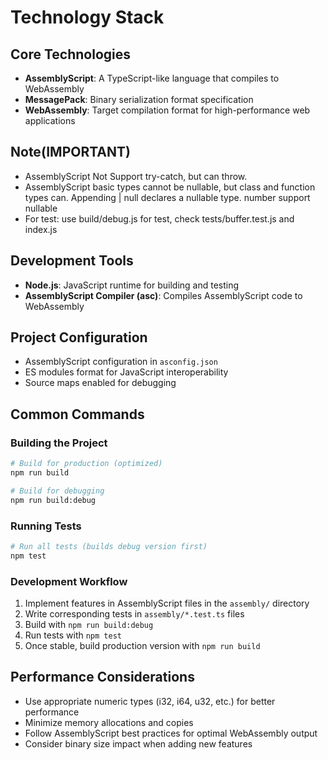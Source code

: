 # Technology Stack

## Core Technologies

- **AssemblyScript**: A TypeScript-like language that compiles to WebAssembly
- **MessagePack**: Binary serialization format specification
- **WebAssembly**: Target compilation format for high-performance web applications

## Note(IMPORTANT)
- AssemblyScript Not Support try-catch, but can throw.
- AssemblyScript basic types cannot be nullable, but class and function types can. Appending | null declares a nullable type. number support nullable
- For test: use build/debug.js for test, check tests/buffer.test.js and index.js

## Development Tools

- **Node.js**: JavaScript runtime for building and testing
- **AssemblyScript Compiler (asc)**: Compiles AssemblyScript code to WebAssembly

## Project Configuration

- AssemblyScript configuration in `asconfig.json`
- ES modules format for JavaScript interoperability
- Source maps enabled for debugging

## Common Commands

### Building the Project

```bash
# Build for production (optimized)
npm run build

# Build for debugging
npm run build:debug
```

### Running Tests

```bash
# Run all tests (builds debug version first)
npm test
```

### Development Workflow

1. Implement features in AssemblyScript files in the `assembly/` directory
2. Write corresponding tests in `assembly/*.test.ts` files
3. Build with `npm run build:debug`
4. Run tests with `npm test`
5. Once stable, build production version with `npm run build`

## Performance Considerations

- Use appropriate numeric types (i32, i64, u32, etc.) for better performance
- Minimize memory allocations and copies
- Follow AssemblyScript best practices for optimal WebAssembly output
- Consider binary size impact when adding new features